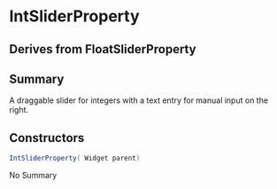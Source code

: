 # IntSliderProperty

## Derives from FloatSliderProperty

## Summary

A draggable slider for integers with a text entry for manual input on the right.
## Constructors

```c#
IntSliderProperty( Widget parent) 
```
No Summary
